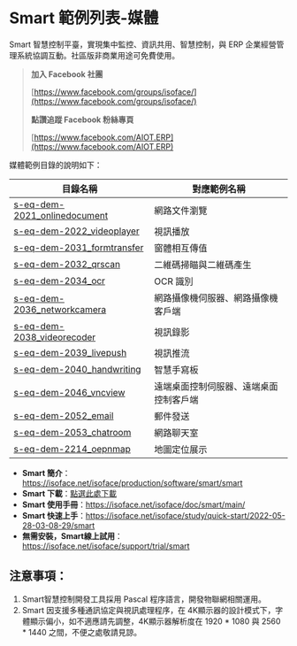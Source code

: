 # Smart 範例列表-媒體

Smart 智慧控制平臺，實現集中監控、資訊共用、智慧控制，與 ERP 企業經營管理系統協調互動。社區版非商業用途可免費使用。

> **加入 Facebook 社團**
>
> [https://www.facebook.com/groups/isoface/](https://www.facebook.com/groups/isoface/)
> 
> **點讚追蹤 Facebook 粉絲專頁**
> 
> [https://www.facebook.com/AIOT.ERP](https://www.facebook.com/AIOT.ERP)

媒體範例目錄的說明如下：

|目錄名稱|對應範例名稱|
|-------|------------|
|[s-eq-dem-2021_onlinedocument](s-eq-dem-2021_onlinedocument/)| 網路文件瀏覽|
|[s-eq-dem-2022_videoplayer](s-eq-dem-2022_videoplayer/)|視訊播放|
|[s-eq-dem-2031_formtransfer](s-eq-dem-2031_formtransfer/)| 窗體相互傳值|
|[s-eq-dem-2032_qrscan](s-eq-dem-2032_qrscan/)|二維碼掃瞄與二維碼產生|
|[s-eq-dem-2034_ocr](s-eq-dem-2034_ocr/)|OCR 識別|
|[s-eq-dem-2036_networkcamera](s-eq-dem-2036_networkcamera/)|網路攝像機伺服器、網路攝像機客戶端|
|[s-eq-dem-2038_videorecoder](s-eq-dem-2038_videorecoder/)|視訊錄影|
|[s-eq-dem-2039_livepush](s-eq-dem-2039_livepush/)|視訊推流|
|[s-eq-dem-2040_handwriting](s-eq-dem-2040_handwriting/)|智慧手寫板|
|[s-eq-dem-2046_vncview](s-eq-dem-2046_vncview/)| 遠端桌面控制伺服器、遠端桌面控制客戶端|
|[s-eq-dem-2052_email](s-eq-dem-2052_email/)|郵件發送|
|[s-eq-dem-2053_chatroom](s-eq-dem-2053_chatroom/)|網路聊天室|
|[s-eq-dem-2214_oepnmap](s-eq-dem-2214_openmap/)|地圖定位展示|

* **Smart 簡介**：https://isoface.net/isoface/production/software/smart/smart
* **Smart 下載**：[點選此處下載](https://github.com/isoface-iot/Smart/releases/latest)
* **Smart 使用手冊**：https://isoface.net/isoface/doc/smart/main/
* **Smart 快速上手**：https://isoface.net/isoface/study/quick-start/2022-05-28-03-08-29/smart
* **無需安裝，Smart線上試用**：https://isoface.net/isoface/support/trial/smart


## 注意事項：
1. Smart智慧控制開發工具採用 Pascal 程序語言，開發物聯網相關運用。
2. Smart 因支援多種通訊協定與視訊處理程序，在 4K顯示器的設計模式下，字體顯示偏小，如不適應請先調整，4K顯示器解析度在 1920 * 1080 與 2560 * 1440 之間，不便之處敬請見諒。